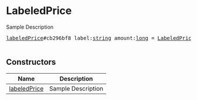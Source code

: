 # LabeledPrice

Sample Description

<pre>
<a href="../constructor/labeledPrice.md">labeledPrice</a>#cb296bf8 label:<a href="../type/string.md">string</a> amount:<a href="../type/long.md">long</a> = <a href="../type/LabeledPrice.md">LabeledPrice</a>;

</pre>

## Constructors

| Name | Description |
|------|-------------|
| [labeledPrice](../constructor/labeledPrice.md) | Sample Description |

